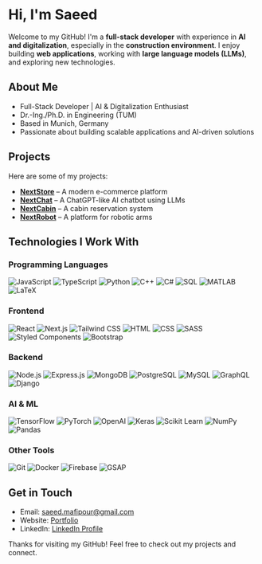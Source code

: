 # Hi, I'm Saeed

Welcome to my GitHub! I'm a **full-stack developer** with experience in **AI and digitalization**, especially in the **construction environment**. I enjoy building **web applications**, working with **large language models (LLMs)**, and exploring new technologies.

## About Me

- Full-Stack Developer | AI & Digitalization Enthusiast
- Dr.-Ing./Ph.D. in Engineering (TUM)
- Based in Munich, Germany
- Passionate about building scalable applications and AI-driven solutions

## Projects

Here are some of my projects:

- **[NextStore](https://next-store-app.vercel.app/)** – A modern e-commerce platform
- **[NextChat](https://next-chat-app.vercel.app/)** – A ChatGPT-like AI chatbot using LLMs
- **[NextCabin](https://next-cabin-app.vercel.app/)** – A cabin reservation system
- **[NextRobot](https://next-robot-app.vercel.app/)** – A platform for robotic arms

## Technologies I Work With

### **Programming Languages**

<div>
  <img src="https://img.shields.io/badge/JavaScript-F7DF1E?style=flat&logo=javascript&logoColor=black" alt="JavaScript" />  
  <img src="https://img.shields.io/badge/TypeScript-3178C6?style=flat&logo=typescript&logoColor=white" alt="TypeScript" />  
  <img src="https://img.shields.io/badge/Python-3776AB?style=flat&logo=python&logoColor=white" alt="Python" />  
  <img src="https://img.shields.io/badge/C++-00599C?style=flat&logo=c%2B%2B&logoColor=white" alt="C++" />  
  <img src="https://img.shields.io/badge/C%23-239120?style=flat&logo=c-sharp&logoColor=white" alt="C#" />  
  <img src="https://img.shields.io/badge/SQL-4479A1?style=flat&logo=postgresql&logoColor=white" alt="SQL" />  
  <img src="https://img.shields.io/badge/MATLAB-0076A8?style=flat&logo=matlab&logoColor=white" alt="MATLAB" />  
  <img src="https://img.shields.io/badge/LaTeX-008080?style=flat&logo=latex&logoColor=white" alt="LaTeX" />
</div>

### **Frontend**

<div>
  <img src="https://img.shields.io/badge/React-61DAFB?style=flat&logo=react&logoColor=black" alt="React" />  
  <img src="https://img.shields.io/badge/Next.js-000000?style=flat&logo=next.js&logoColor=white" alt="Next.js" /> 
    <img src="https://img.shields.io/badge/Tailwind_CSS-38B2AC?style=flat&logo=tailwind-css&logoColor=white" alt="Tailwind CSS" />
  <img src="https://img.shields.io/badge/HTML-E34F26?style=flat&logo=html5&logoColor=white" alt="HTML" />  
  <img src="https://img.shields.io/badge/CSS-1572B6?style=flat&logo=css3&logoColor=white" alt="CSS" />  
  <img src="https://img.shields.io/badge/SASS-CC6699?style=flat&logo=sass&logoColor=white" alt="SASS" />  
  <img src="https://img.shields.io/badge/Styled%20Components-DB7093?style=flat&logo=styled-components&logoColor=white" alt="Styled Components" />
  <img src="https://img.shields.io/badge/Bootstrap-7952B3?style=flat&logo=bootstrap&logoColor=white" alt="Bootstrap" />  
</div>

### **Backend**

<div>
  <img src="https://img.shields.io/badge/Node.js-339933?style=flat&logo=node.js&logoColor=white" alt="Node.js" />  
  <img src="https://img.shields.io/badge/Express.js-000000?style=flat&logo=express&logoColor=white" alt="Express.js" />  
  <img src="https://img.shields.io/badge/MongoDB-47A248?style=flat&logo=mongodb&logoColor=white" alt="MongoDB" />
  <img src="https://img.shields.io/badge/PostgreSQL-4169E1?style=flat&logo=postgresql&logoColor=white" alt="PostgreSQL" />
  <img src="https://img.shields.io/badge/MySQL-4479A1?style=flat&logo=mysql&logoColor=white" alt="MySQL" />
  <img src="https://img.shields.io/badge/GraphQL-E10098?style=flat&logo=graphql&logoColor=white" alt="GraphQL" />
  <img src="https://img.shields.io/badge/Django-092E20?style=flat&logo=django&logoColor=white" alt="Django" />
</div>

### **AI & ML**

<div>
  <img src="https://img.shields.io/badge/TensorFlow-FF6F00?style=flat&logo=tensorflow&logoColor=white" alt="TensorFlow" />  
  <img src="https://img.shields.io/badge/PyTorch-EE4C2C?style=flat&logo=pytorch&logoColor=white" alt="PyTorch" />  
  <img src="https://img.shields.io/badge/OpenAI-412991?style=flat&logo=openai&logoColor=white" alt="OpenAI" />
  <img src="https://img.shields.io/badge/Keras-FF3B6B?style=flat&logo=keras&logoColor=white" alt="Keras" />  
  <img src="https://img.shields.io/badge/Scikit%20Learn-F7931E?style=flat&logo=scikit-learn&logoColor=white" alt="Scikit Learn" />   
  <img src="https://img.shields.io/badge/NumPy-013243?style=flat&logo=numpy&logoColor=white" alt="NumPy" />  
  <img src="https://img.shields.io/badge/Pandas-150458?style=flat&logo=pandas&logoColor=white" alt="Pandas" />
</div>

### **Other Tools**

<div>
  <img src="https://img.shields.io/badge/Git-F05032?style=flat&logo=git&logoColor=white" alt="Git" />  
  <img src="https://img.shields.io/badge/Docker-2496ED?style=flat&logo=docker&logoColor=white" alt="Docker" />  
  <img src="https://img.shields.io/badge/Firebase-FFCA28?style=flat&logo=firebase&logoColor=black" alt="Firebase" />  
  <img src="https://img.shields.io/badge/GSAP-88CE02?style=flat&logo=greensock&logoColor=white" alt="GSAP" />
</div>

## Get in Touch

- Email: saeed.mafipour@gmail.com
- Website: [Portfolio](https://portfolio-beta-roan-69.vercel.app/de)
- LinkedIn: [LinkedIn Profile](https://www.linkedin.com/in/saeed-mafipour/)

Thanks for visiting my GitHub! Feel free to check out my projects and connect.
